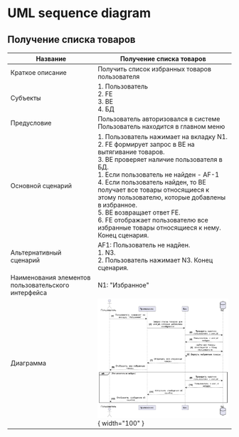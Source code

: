 # UML sequence diagram


## Получение списка товаров

| Название                                            | Получение списка товаров                                                                                                                                                                                                                                                                                                                             |
|-----------------------------------------------------|---------------------------------------------------------------------------------------------------------------------------------------------------------------------------------------------------------------------------------------------------------------------------------------------------------------------------------------------------------|
| Краткое описание                                    | Получить список избранных товаров пользователя                                                                                                                                                                                                                                                                       |
| Субъекты                                            | 1. Пользователь<br/>2. FE<br/>3. BE<br/>4. БД                                                                                                                                                                                                                                                                                                                        |
| Предусловие                                         | Пользователь авторизовался в системе<br>Пользователь находится в главном меню                                                                                                                                                                                                                                                                                                                       |
| Основной сценарий                                   | 1. Пользователь нажимает на вкладку N1.<br/>2. FE формирует запрос в BE на вытягивание товаров.<br/>3. BE проверяет наличие пользователя в БД.<br/>1. Если пользователь не найден - AF-1<br/>4. Если пользователь найден, то BE получает все товары относящиеся к этому пользователю, которые добавлены в избранное.<br/>5. BE возвращает ответ FE.<br/>6. FE отображает пользователю все избранные товары относящиеся к нему. Конец сценария.         |
| Альтернативный сценарий                             | AF1: Пользователь не надйен. <br/>1. N3.<br/>    2. Пользователь нажимает N3. Конец сценария. 																																					|
| Наименования элементов пользовательского интерфейса | N1: "Избранное"                                                                                                                                                                                                                                                                                                 |
| Диаграмма                                           | ![](get_favorites.svg){ width="100" }                                                                                                                                                                                                                                                                                                         |
